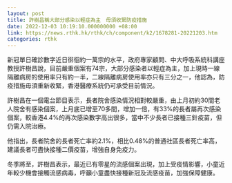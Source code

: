 ```yaml
---
layout: post
title: 許樹昌稱大部分感染以輕症為主　毋須收緊防疫措施
date: 2022-12-03 10:19:10.000000000 +08:00
link: https://news.rthk.hk/rthk/ch/component/k2/1678281-20221203.htm
categories: rthk
---
```


新冠單日確診數字近日徘徊約一萬宗的水平，政府專家顧問、中大呼吸系統科講座教授許樹昌說，目前嚴重個案有74宗，大部分感染者以輕症為主，加上現時一線隔離病房的使用率只有約一半，二線隔離病房使用率亦只有三分之一，他認為，防疫措施毋須重新收緊，香港醫療系統仍可承受目前情況。

許樹昌在一個電台節目表示，長者院舍感染情況相對較嚴重，由上月初約30間老人院舍有感染個案，上月底已增至70多間，增加一倍，有33%的長者屬再次感染個案，較香港4.4%的再次感染數字高出很多，當中不少長者已接種三針疫苗，但仍需入院治療。

他指出，長者院舍的長者死亡率約2.1%，相比0.48%的普通社區長者死亡率高，建議長者可盡快接種二價疫苗，增強自身免疫力。

冬季將至，許樹昌表示，最近已有零星的流感個案出現，加上受疫情影響，小童近年較少機會接觸流感病毒，呼籲小童盡快接種新冠及流感疫苗，加強保障健康。

